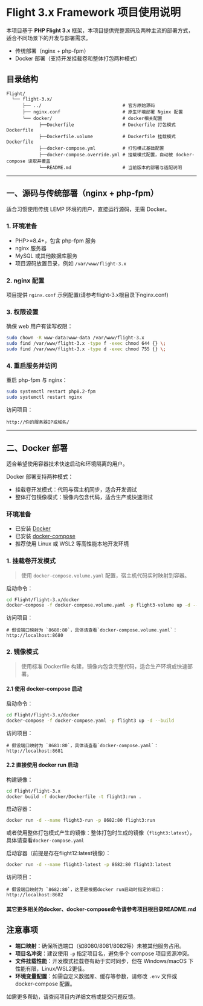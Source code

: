# Flight 3.x Framework 项目使用说明

本项目基于 **PHP Flight 3.x** 框架，本项目提供完整源码及两种主流的部署方式，适合不同场景下的开发与部署需求。

- 传统部署（nginx + php-fpm）
- Docker 部署（支持开发挂载卷和整体打包两种模式）

## 目录结构

```text
Flight/
  └── flight-3.x/
      ├── ../                              # 官方原始源码
      ├── nginx.conf                       # 原生环境部署 Nginx 配置
      └── docker/                          # docker相关配置
            ├──Dockerfile                  # Dockerfile 打包模式Dockerfile
            ├──Dockerfile.volume           # Dockerfile 挂载模式Dockerfile
            ├──docker-compose.yml          # 打包模式基础配置
            ├──docker-compose.override.yml # 挂载模式配置，自动被 docker-compose 读取并覆盖
            └──README.md                   # 当前版本的部署与适配说明
```

---

## 一、源码与传统部署（nginx + php-fpm）

适合习惯使用传统 LEMP 环境的用户，直接运行源码，无需 Docker。

### 1. 环境准备

- PHP>=8.4+，包含 php-fpm 服务
- nginx 服务器
- MySQL 或其他数据库服务
- 项目源码放置目录，例如 `/var/www/flight-3.x`

### 2. nginx 配置

项目提供 `nginx.conf` 示例配置(请参考flight-3.x根目录下nginx.conf)

### 3. 权限设置

确保 web 用户有读写权限：

```bash
sudo chown -R www-data:www-data /var/www/flight-3.x
sudo find /var/www/flight-3.x -type f -exec chmod 644 {} \;
sudo find /var/www/flight-3.x -type d -exec chmod 755 {} \;
```

### 4. 重启服务并访问

重启 php-fpm 与 nginx：

```bash
sudo systemctl restart php8.2-fpm
sudo systemctl restart nginx
```

访问项目：

```
http://你的服务器IP或域名/
```

---

## 二、Docker 部署

适合希望使用容器技术快速启动和环境隔离的用户。

Docker 部署支持两种模式：

- 挂载卷开发模式：代码与宿主机同步，适合开发调试
- 整体打包镜像模式：镜像内包含代码，适合生产或快速测试

### 环境准备

- 已安装 [Docker](https://docs.docker.com/get-docker/)
- 已安装 [docker-compose](https://docs.docker.com/compose/install/)
- 推荐使用 Linux 或 WSL2 等高性能本地开发环境

### 1. 挂载卷开发模式

> 使用 `docker-compose.volume.yaml` 配置，宿主机代码实时映射到容器。

启动命令：

```bash
cd Flight/flight-3.x/docker
docker-compose -f docker-compose.volume.yaml -p flight3-volume up -d --build
```

访问项目：

```
# 假设端口映射为 `8680:80`，具体请查看`docker-compose.volume.yaml`：
http://localhost:8680
```

### 2. 镜像模式

> 使用标准 Dockerfile 构建，镜像内包含完整代码，适合生产环境或快速部署。

#### 2.1 使用 docker-compose 启动

启动命令：

```bash
cd Flight/flight-3.x/docker
docker-compose -f docker-compose.yaml -p flight3 up -d --build
```

访问项目：

```
# 假设端口映射为 `8681:80`，具体请查看`docker-compose.yaml`：
http://localhost:8681
```

#### 2.2 直接使用 docker run 启动

构建镜像：

```bash
cd Flight/flight-3.x
docker build -f docker/Dockerfile -t flight3:run .
```

启动容器：

```bash
docker run -d --name flight3-run -p 8682:80 flight3:run
```

或者使用整体打包模式产生的镜像：整体打包时生成的镜像（`flight3:latest`），具体请查看`docker-compose.yaml`

启动容器（前提是存在flight12:latest镜像）：

```bash
docker run -d --name flight3-latest -p 8682:80 flight3:latest
```

访问项目：

```
# 假设端口映射为 `8682:80`，这里是根据docker run启动时指定的端口：
http://localhost:8682
```

#### 其它更多相关的docker、docker-compose命令请参考项目根目录README.md

## 注意事项

- **端口映射**：确保所选端口（如8080/8081/8082等）未被其他服务占用。
- **项目名冲突**：建议使用 `-p` 指定项目名，避免多个 compose 项目资源冲突。
- **文件挂载性能**：开发模式挂载卷有助于实时同步，但在 Windows/macOS 下性能有限，Linux/WSL2更佳。
- **环境变量配置**：如需自定义数据库、缓存等参数，请修改 `.env` 文件或 docker-compose 配置。

如需更多帮助，请查阅项目内详细文档或提交问题反馈。
